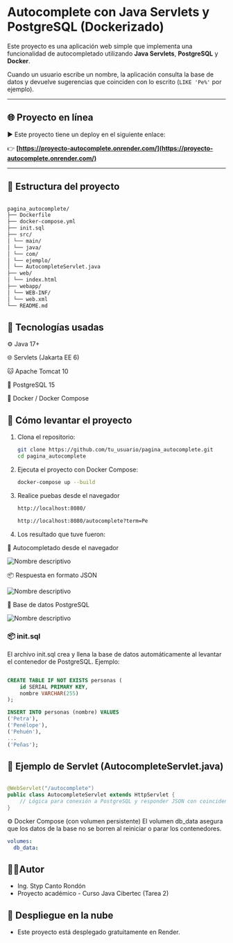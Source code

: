 # Autocomplete con Java Servlets y PostgreSQL (Dockerizado)

Este proyecto es una aplicación web simple que implementa una funcionalidad de autocompletado utilizando **Java Servlets**, **PostgreSQL** y **Docker**.

Cuando un usuario escribe un nombre, la aplicación consulta la base de datos y devuelve sugerencias que coinciden con lo escrito (`LIKE 'Pe%'` por ejemplo).

---

## 🌐 Proyecto en línea

▶️ Este proyecto tiene un deploy en el siguiente enlace:

👉 **[https://proyecto-autocomplete.onrender.com/](https://proyecto-autocomplete.onrender.com/)**

---

## 🧱 Estructura del proyecto

```bash

pagina_autocomplete/
├── Dockerfile
├── docker-compose.yml
├── init.sql
├── src/
│ └── main/
│ └── java/
│ └── com/
│ └── ejemplo/
│ └── AutocompleteServlet.java
├── web/
│ └── index.html
├── webapp/
│ └── WEB-INF/
│ └── web.xml
└── README.md
```

## 🚀 Tecnologías usadas

⚙️ Java 17+

🌐 Servlets (Jakarta EE 6)

🐱 Apache Tomcat 10

🐘 PostgreSQL 15

🐳 Docker / Docker Compose

## 🐳 Cómo levantar el proyecto

1. Clona el repositorio:

   ```bash
   git clone https://github.com/tu_usuario/pagina_autocomplete.git
   cd pagina_autocomplete
    ```

2.  Ejecuta el proyecto con Docker Compose:
    ````bash
    docker-compose up --build
    ````
   
3.  Realice puebas desde el navegador

    ```html
    http://localhost:8080/

    http://localhost:8080/autocomplete?term=Pe

    ```
4. Los resultado que tuve fueron:

🔎 Autocompletado desde el navegador

![Nombre descriptivo](documents/image1.png)

📦 Respuesta en formato JSON

![Nombre descriptivo](documents/image2.png)

🧮 Base de datos PostgreSQL

![Nombre descriptivo](documents/image3.png)



### 📦 init.sql
El archivo init.sql crea y llena la base de datos automáticamente al levantar el contenedor de PostgreSQL. Ejemplo:

```sql

CREATE TABLE IF NOT EXISTS personas (
    id SERIAL PRIMARY KEY,
    nombre VARCHAR(255)
);

INSERT INTO personas (nombre) VALUES
('Petra'),
('Penélope'),
('Pehuén'),
...
('Peñas');

```
## 📄 Ejemplo de Servlet (AutocompleteServlet.java)

```java

@WebServlet("/autocomplete")
public class AutocompleteServlet extends HttpServlet {
    // Lógica para conexión a PostgreSQL y responder JSON con coincidencias
}

```

⚙️ Docker Compose (con volumen persistente)
El volumen db_data asegura que los datos de la base no se borren al reiniciar o parar los contenedores.

```yaml
volumes:
  db_data:

```

## 🧑‍💻Autor

- Ing. Styp Canto Rondón
- Proyecto académico - Curso Java Cibertec (Tarea 2)

##  🚀 Despliegue en la nube
- Este proyecto está desplegado gratuitamente en Render.

